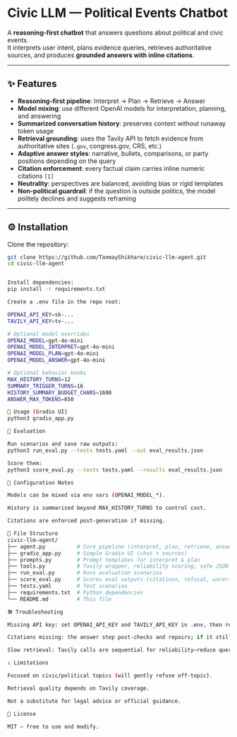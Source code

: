 # Civic LLM — Political Events Chatbot  

A **reasoning-first chatbot** that answers questions about political and civic events.  
It interprets user intent, plans evidence queries, retrieves authoritative sources, and produces **grounded answers with inline citations**.  

---

## ✨ Features  

- **Reasoning-first pipeline**: Interpret → Plan → Retrieve → Answer  
- **Model mixing**: use different OpenAI models for interpretation, planning, and answering  
- **Summarized conversation history**: preserves context without runaway token usage  
- **Retrieval grounding**: uses the Tavily API to fetch evidence from authoritative sites (`.gov`, congress.gov, CRS, etc.)  
- **Adaptive answer styles**: narrative, bullets, comparisons, or party positions depending on the query  
- **Citation enforcement**: every factual claim carries inline numeric citations `[1]`  
- **Neutrality**: perspectives are balanced, avoiding bias or rigid templates  
- **Non-political guardrail**: if the question is outside politics, the model politely declines and suggests reframing  

---

## ⚙️ Installation  

Clone the repository:  
```bash
git clone https://github.com/TanmayShikhare/civic-llm-agent.git
cd civic-llm-agent


Install dependencies:
pip install -r requirements.txt

Create a .env file in the repo root:

OPENAI_API_KEY=sk-...
TAVILY_API_KEY=tv-...

# Optional model overrides
OPENAI_MODEL=gpt-4o-mini
OPENAI_MODEL_INTERPRET=gpt-4o-mini
OPENAI_MODEL_PLAN=gpt-4o-mini
OPENAI_MODEL_ANSWER=gpt-4o-mini

# Optional behavior knobs
MAX_HISTORY_TURNS=12
SUMMARY_TRIGGER_TURNS=16
HISTORY_SUMMARY_BUDGET_CHARS=1600
ANSWER_MAX_TOKENS=650

🚀 Usage (Gradio UI)
python3 gradio_app.py

🧪 Evaluation

Run scenarios and save raw outputs:
python3 run_eval.py --tests tests.yaml --out eval_results.json

Score them:
python3 score_eval.py --tests tests.yaml --results eval_results.json

🔧 Configuration Notes

Models can be mixed via env vars (OPENAI_MODEL_*).

History is summarized beyond MAX_HISTORY_TURNS to control cost.

Citations are enforced post-generation if missing.

📂 File Structure
civic-llm-agent/
├── agent.py          # Core pipeline (interpret, plan, retrieve, answer)
├── gradio_app.py     # Simple Gradio UI (chat + sources)
├── prompts.py        # Prompt templates for interpret & plan
├── tools.py          # Tavily wrapper, reliability scoring, safe JSON parser
├── run_eval.py       # Runs evaluation scenarios
├── score_eval.py     # Scores eval outputs (citations, refusal, uncertainty)
├── tests.yaml        # Test scenarios
├── requirements.txt  # Python dependencies
└── README.md         # This file

🛠️ Troubleshooting

Missing API key: set OPENAI_API_KEY and TAVILY_API_KEY in .env, then restart.

Citations missing: the answer step post-checks and repairs; if it still fails, tighten the query or provide clearer timeframe/entities.

Slow retrieval: Tavily calls are sequential for reliability—reduce queries in agent.py if needed.

⚠️ Limitations

Focused on civic/political topics (will gently refuse off-topic).

Retrieval quality depends on Tavily coverage.

Not a substitute for legal advice or official guidance.

📜 License

MIT — free to use and modify.


